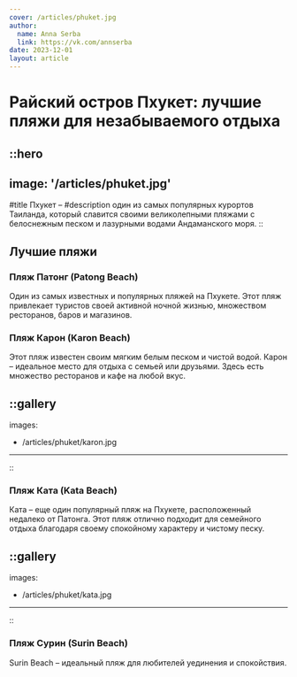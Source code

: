 ```yaml
---
cover: /articles/phuket.jpg
author:
  name: Anna Serba
  link: https://vk.com/annserba
date: 2023-12-01
layout: article
---
```


# Райский остров Пхукет: лучшие пляжи для незабываемого отдыха

::hero
---
image: '/articles/phuket.jpg'
---
#title
Пхукет –
#description
один из самых популярных курортов Таиланда, который славится своими великолепными пляжами с белоснежным песком и лазурными водами Андаманского моря.
::
 
## Лучшие пляжи

### Пляж Патонг (Patong Beach)

Один из самых известных и популярных пляжей на Пхукете. Этот пляж привлекает туристов своей активной ночной жизнью, множеством ресторанов, баров и магазинов.

### Пляж Карон (Karon Beach)

Этот пляж известен своим мягким белым песком и чистой водой. Карон – идеальное место для отдыха с семьей или друзьями. Здесь есть множество ресторанов и кафе на любой вкус.

::gallery
---
images:
  - /articles/phuket/karon.jpg
---
::

### Пляж Ката (Kata Beach)

Ката – еще один популярный пляж на Пхукете, расположенный недалеко от Патонга. Этот пляж отлично подходит для семейного отдыха благодаря своему спокойному характеру и чистому песку.

::gallery
---
images:
  - /articles/phuket/kata.jpg
---
::

### Пляж Сурин (Surin Beach)


Surin Beach – идеальный пляж для любителей уединения и спокойствия.
